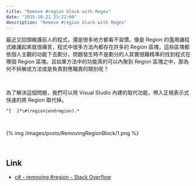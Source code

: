 ```yaml
---
title: "Remove #region block with Regex"
date: "2015-10-21 23:22:00"
description: "Remove #region block with Regex"
---
```



最近又回頭維護前人的程式，還是很多地方都看不習慣。像是 Region 的濫用讓程式維護起來就很痛苦，程式中很多方法內都存在許多的 Region 區塊，這些區塊都依個人主觀的功能下去劃分，問題發生時不是劃分的人其實很難精準的找到程式在哪個 Region 區塊。且如果方法中的功能真的可以內聚到 Region 區塊之中，那為何不拆解成方法或是負責對應職責的類別呢？  

<!-- More -->

<br/>


為了解決這個問題，我們可以用 Visual Studio 內建的取代功能，帶入正規表示式快速的將 Region 取代掉。  

    ^[ 	]*\#(region|endregion).*


<br/>


{% img /images/posts/RemovingRegionBlock/1.png %}

<br/>

Link
----
* [c# - removing #region - Stack Overflow](http://stackoverflow.com/questions/5083430/removing-region)
